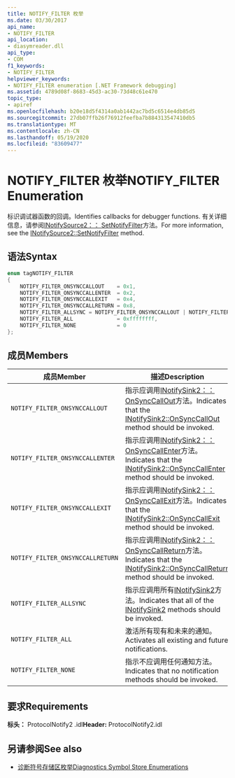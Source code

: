 ```yaml
---
title: NOTIFY_FILTER 枚举
ms.date: 03/30/2017
api_name:
- NOTIFY_FILTER
api_location:
- diasymreader.dll
api_type:
- COM
f1_keywords:
- NOTIFY_FILTER
helpviewer_keywords:
- NOTIFY_FILTER enumeration [.NET Framework debugging]
ms.assetid: 4789d08f-8683-45d3-ac30-73d48c61e470
topic_type:
- apiref
ms.openlocfilehash: b20e18d5f4314a0ab1442ac7bd5c6514e4db85d5
ms.sourcegitcommit: 27db07ffb26f76912feefba7b884313547410db5
ms.translationtype: MT
ms.contentlocale: zh-CN
ms.lasthandoff: 05/19/2020
ms.locfileid: "83609477"
---
```

# <a name="notify_filter-enumeration"></a><span data-ttu-id="74c64-102">NOTIFY_FILTER 枚举</span><span class="sxs-lookup"><span data-stu-id="74c64-102">NOTIFY_FILTER Enumeration</span></span>
<span data-ttu-id="74c64-103">标识调试器函数的回调。</span><span class="sxs-lookup"><span data-stu-id="74c64-103">Identifies callbacks for debugger functions.</span></span> <span data-ttu-id="74c64-104">有关详细信息，请参阅[INotifySource2：： SetNotifyFilter](inotifysource2-setnotifyfilter-method.md)方法。</span><span class="sxs-lookup"><span data-stu-id="74c64-104">For more information, see the [INotifySource2::SetNotifyFilter](inotifysource2-setnotifyfilter-method.md) method.</span></span>  
  
## <a name="syntax"></a><span data-ttu-id="74c64-105">语法</span><span class="sxs-lookup"><span data-stu-id="74c64-105">Syntax</span></span>  
  
```cpp  
enum tagNOTIFY_FILTER  
{  
    NOTIFY_FILTER_ONSYNCCALLOUT    = 0x1,  
    NOTIFY_FILTER_ONSYNCCALLENTER  = 0x2,  
    NOTIFY_FILTER_ONSYNCCALLEXIT   = 0x4,  
    NOTIFY_FILTER_ONSYNCCALLRETURN = 0x8,  
    NOTIFY_FILTER_ALLSYNC = NOTIFY_FILTER_ONSYNCCALLOUT | NOTIFY_FILTER_ONSYNCCALLENTER | NOTIFY_FILTER_ONSYNCCALLEXIT | NOTIFY_FILTER_ONSYNCCALLRETURN,  
    NOTIFY_FILTER_ALL              = 0xffffffff,  
    NOTIFY_FILTER_NONE             = 0  
};  
```  
  
## <a name="members"></a><span data-ttu-id="74c64-106">成员</span><span class="sxs-lookup"><span data-stu-id="74c64-106">Members</span></span>  
  
|<span data-ttu-id="74c64-107">成员</span><span class="sxs-lookup"><span data-stu-id="74c64-107">Member</span></span>|<span data-ttu-id="74c64-108">描述</span><span class="sxs-lookup"><span data-stu-id="74c64-108">Description</span></span>|  
|------------|-----------------|  
|`NOTIFY_FILTER_ONSYNCCALLOUT`|<span data-ttu-id="74c64-109">指示应调用[INotifySink2：： OnSyncCallOut](inotifysink2-onsynccallout-method.md)方法。</span><span class="sxs-lookup"><span data-stu-id="74c64-109">Indicates that the [INotifySink2::OnSyncCallOut](inotifysink2-onsynccallout-method.md) method should be invoked.</span></span>|  
|`NOTIFY_FILTER_ONSYNCCALLENTER`|<span data-ttu-id="74c64-110">指示应调用[INotifySink2：： OnSyncCallEnter](inotifysink2-onsynccallenter-method.md)方法。</span><span class="sxs-lookup"><span data-stu-id="74c64-110">Indicates that the [INotifySink2::OnSyncCallEnter](inotifysink2-onsynccallenter-method.md) method should be invoked.</span></span>|  
|`NOTIFY_FILTER_ONSYNCCALLEXIT`|<span data-ttu-id="74c64-111">指示应调用[INotifySink2：： OnSyncCallExit](inotifysink2-onsynccallexit-method.md)方法。</span><span class="sxs-lookup"><span data-stu-id="74c64-111">Indicates that the [INotifySink2::OnSyncCallExit](inotifysink2-onsynccallexit-method.md) method should be invoked.</span></span>|  
|`NOTIFY_FILTER_ONSYNCCALLRETURN`|<span data-ttu-id="74c64-112">指示应调用[INotifySink2：： OnSyncCallReturn](inotifysink2-onsynccallreturn-method.md)方法。</span><span class="sxs-lookup"><span data-stu-id="74c64-112">Indicates that the [INotifySink2::OnSyncCallReturn](inotifysink2-onsynccallreturn-method.md) method should be invoked.</span></span>|  
|`NOTIFY_FILTER_ALLSYNC`|<span data-ttu-id="74c64-113">指示应调用所有[INotifySink2](inotifysink2-interface.md)方法。</span><span class="sxs-lookup"><span data-stu-id="74c64-113">Indicates that all of the [INotifySink2](inotifysink2-interface.md) methods should be invoked.</span></span>|  
|`NOTIFY_FILTER_ALL`|<span data-ttu-id="74c64-114">激活所有现有和未来的通知。</span><span class="sxs-lookup"><span data-stu-id="74c64-114">Activates all existing and future notifications.</span></span>|  
|`NOTIFY_FILTER_NONE`|<span data-ttu-id="74c64-115">指示不应调用任何通知方法。</span><span class="sxs-lookup"><span data-stu-id="74c64-115">Indicates that no notification methods should be invoked.</span></span>|  
  
## <a name="requirements"></a><span data-ttu-id="74c64-116">要求</span><span class="sxs-lookup"><span data-stu-id="74c64-116">Requirements</span></span>  
 <span data-ttu-id="74c64-117">**标头：** ProtocolNotify2 .idl</span><span class="sxs-lookup"><span data-stu-id="74c64-117">**Header:** ProtocolNotify2.idl</span></span>  
  
## <a name="see-also"></a><span data-ttu-id="74c64-118">另请参阅</span><span class="sxs-lookup"><span data-stu-id="74c64-118">See also</span></span>

- [<span data-ttu-id="74c64-119">诊断符号存储区枚举</span><span class="sxs-lookup"><span data-stu-id="74c64-119">Diagnostics Symbol Store Enumerations</span></span>](diagnostics-symbol-store-enumerations.md)
